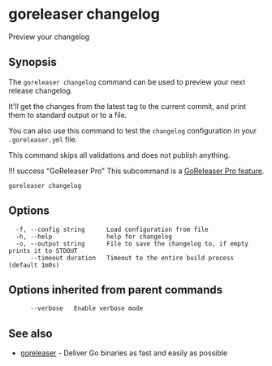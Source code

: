 # goreleaser changelog

Preview your changelog

## Synopsis

The `goreleaser changelog` command can be used to preview your next release changelog.

It'll get the changes from the latest tag to the current commit, and print them to standard output or to a file.

You can also use this command to test the `changelog` configuration in your `.goreleaser.yml` file.

This command skips all validations and does not publish anything.

!!! success "GoReleaser Pro"
    This subcommand is a [GoReleaser Pro feature](https://goreleaser.com/pro/).


```
goreleaser changelog
```

## Options

```
  -f, --config string      Load configuration from file
  -h, --help               help for changelog
  -o, --output string      File to save the changelog to, if empty prints it to STDOUT
      --timeout duration   Timeout to the entire build process (default 1m0s)
```

## Options inherited from parent commands

```
      --verbose   Enable verbose mode
```

## See also

* [goreleaser](/cmd/goreleaser/)	 - Deliver Go binaries as fast and easily as possible

